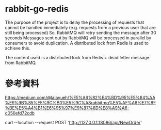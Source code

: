 # rabbit-go-redis

The purpose of the project is to delay the processing of requests that cannot be handled immediately (e.g. requests from a previous user that are still being processed)
So, RabbitMQ will retry sending the message after 30 seconds 
Messages sent out by RabbitMQ will be processed in parallel by consumers to avoid duplication. 
A distributed lock from Redis is used to achieve this.


The content used is a distributed lock from Redis + dead letter message from RabbitMQ.

# 參考資料
https://medium.com/@lalayueh/%E5%A6%82%E4%BD%95%E5%84%AA%E9%9B%85%E5%9C%B0%E5%9C%A8rabbitmq%E5%AF%A6%E7%8F%BE%E5%A4%B1%E6%95%97%E9%87%8D%E8%A9%A6-c050efd72cdb


curl --location --request POST 'http://127.0.0.1:18086/api/NewOrder'